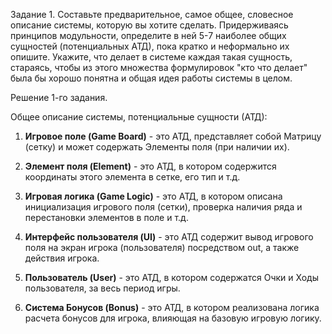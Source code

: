 Задание 1.
Составьте предварительное, самое общее, словесное описание системы, которую вы хотите сделать. 
Придерживаясь принципов модульности, определите в ней 5-7 наиболее общих сущностей (потенциальных АТД), пока кратко и неформально их опишите.
Укажите, что делает в системе каждая такая сущность, стараясь, чтобы из этого множества формулировок 
"кто что делает" была бы хорошо понятна и общая идея работы системы в целом.

Решение 1-го задания.

Общее описание системы, потенциальные сущности (АТД):

1. **Игровое поле (Game Board)** - это АТД, представляет собой Матрицу (сетку) и может содержать Элементы поля (при наличии их).


2. **Элемент поля (Element)** - это АТД, в котором содержится координаты этого элемента в сетке, его тип и т.д.


3. **Игровая логика (Game Logic)** - это АТД, в котором описана инициализация игрового поля (сетки), проверка наличия ряда и перестановки элементов в поле и т.д. 


4. **Интерфейс пользователя (UI)** - это АТД содержит вывод игрового поля на экран игрока (пользователя) посредством out, а также действия игрока.


5. **Пользователь (User)** - это АТД, в котором содержатся Очки и Ходы пользователя, за весь период игры.


6. **Система Бонусов (Bonus)** - это АТД, в котором реализована логика расчета бонусов для игрока, влияющая на базовую игровую логику.